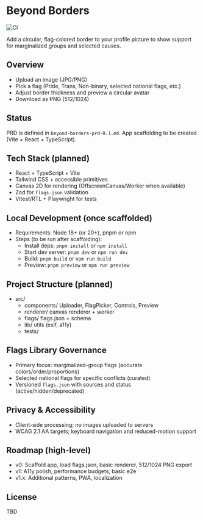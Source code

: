 # Beyond Borders

![CI](https://github.com/ravendarque/ravendarque-beyond-borders/actions/workflows/ci.yml/badge.svg)

Add a circular, flag-colored border to your profile picture to show support for marginalized groups and selected causes.

## Overview
- Upload an image (JPG/PNG)
- Pick a flag (Pride, Trans, Non-binary, selected national flags, etc.)
- Adjust border thickness and preview a circular avatar
- Download as PNG (512/1024)

## Status
PRD is defined in `beyond-borders-prd-0.1.md`. App scaffolding to be created (Vite + React + TypeScript).

## Tech Stack (planned)
- React + TypeScript + Vite
- Tailwind CSS + accessible primitives
- Canvas 2D for rendering (OffscreenCanvas/Worker when available)
- Zod for `flags.json` validation
- Vitest/RTL + Playwright for tests

## Local Development (once scaffolded)
- Requirements: Node 18+ (or 20+), pnpm or npm
- Steps (to be run after scaffolding):
  - Install deps: `pnpm install` or `npm install`
  - Start dev server: `pnpm dev` or `npm run dev`
  - Build: `pnpm build` or `npm run build`
  - Preview: `pnpm preview` or `npm run preview`

## Project Structure (planned)
- src/
  - components/ Uploader, FlagPicker, Controls, Preview
  - renderer/ canvas renderer + worker
  - flags/ flags.json + schema
  - lib/ utils (exif, a11y)
  - tests/

## Flags Library Governance
- Primary focus: marginalized-group flags (accurate colors/order/proportions)
- Selected national flags for specific conflicts (curated)
- Versioned `flags.json` with sources and status (active/hidden/deprecated)

## Privacy & Accessibility
- Client-side processing; no images uploaded to servers
- WCAG 2.1 AA targets; keyboard navigation and reduced-motion support

## Roadmap (high-level)
- v0: Scaffold app, load flags.json, basic renderer, 512/1024 PNG export
- v1: A11y polish, performance budgets, basic e2e
- v1.x: Additional patterns, PWA, localization

## License
TBD
